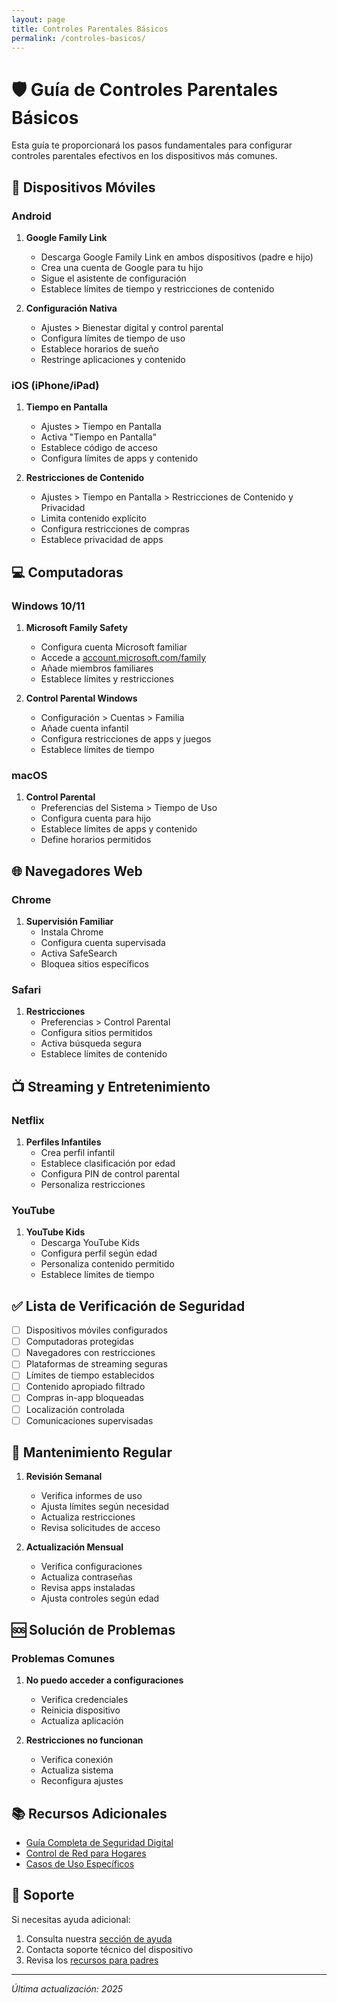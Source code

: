 ```yaml
---
layout: page
title: Controles Parentales Básicos
permalink: /controles-basicos/
---
```


# 🛡️ Guía de Controles Parentales Básicos

Esta guía te proporcionará los pasos fundamentales para configurar controles parentales efectivos en los dispositivos más comunes.

## 📱 Dispositivos Móviles

### Android

1. **Google Family Link**
   - Descarga Google Family Link en ambos dispositivos (padre e hijo)
   - Crea una cuenta de Google para tu hijo
   - Sigue el asistente de configuración
   - Establece límites de tiempo y restricciones de contenido

2. **Configuración Nativa**
   - Ajustes > Bienestar digital y control parental
   - Configura límites de tiempo de uso
   - Establece horarios de sueño
   - Restringe aplicaciones y contenido

### iOS (iPhone/iPad)

1. **Tiempo en Pantalla**
   - Ajustes > Tiempo en Pantalla
   - Activa "Tiempo en Pantalla"
   - Establece código de acceso
   - Configura límites de apps y contenido

2. **Restricciones de Contenido**
   - Ajustes > Tiempo en Pantalla > Restricciones de Contenido y Privacidad
   - Limita contenido explícito
   - Configura restricciones de compras
   - Establece privacidad de apps

## 💻 Computadoras

### Windows 10/11

1. **Microsoft Family Safety**
   - Configura cuenta Microsoft familiar
   - Accede a [account.microsoft.com/family](https://account.microsoft.com/family)
   - Añade miembros familiares
   - Establece límites y restricciones

2. **Control Parental Windows**
   - Configuración > Cuentas > Familia
   - Añade cuenta infantil
   - Configura restricciones de apps y juegos
   - Establece límites de tiempo

### macOS

1. **Control Parental**
   - Preferencias del Sistema > Tiempo de Uso
   - Configura cuenta para hijo
   - Establece límites de apps y contenido
   - Define horarios permitidos

## 🌐 Navegadores Web

### Chrome

1. **Supervisión Familiar**
   - Instala Chrome
   - Configura cuenta supervisada
   - Activa SafeSearch
   - Bloquea sitios específicos

### Safari

1. **Restricciones**
   - Preferencias > Control Parental
   - Configura sitios permitidos
   - Activa búsqueda segura
   - Establece límites de contenido

## 📺 Streaming y Entretenimiento

### Netflix

1. **Perfiles Infantiles**
   - Crea perfil infantil
   - Establece clasificación por edad
   - Configura PIN de control parental
   - Personaliza restricciones

### YouTube

1. **YouTube Kids**
   - Descarga YouTube Kids
   - Configura perfil según edad
   - Personaliza contenido permitido
   - Establece límites de tiempo

## ✅ Lista de Verificación de Seguridad

- [ ] Dispositivos móviles configurados
- [ ] Computadoras protegidas
- [ ] Navegadores con restricciones
- [ ] Plataformas de streaming seguras
- [ ] Límites de tiempo establecidos
- [ ] Contenido apropiado filtrado
- [ ] Compras in-app bloqueadas
- [ ] Localización controlada
- [ ] Comunicaciones supervisadas

## 🔄 Mantenimiento Regular

1. **Revisión Semanal**
   - Verifica informes de uso
   - Ajusta límites según necesidad
   - Actualiza restricciones
   - Revisa solicitudes de acceso

2. **Actualización Mensual**
   - Verifica configuraciones
   - Actualiza contraseñas
   - Revisa apps instaladas
   - Ajusta controles según edad

## 🆘 Solución de Problemas

### Problemas Comunes

1. **No puedo acceder a configuraciones**
   - Verifica credenciales
   - Reinicia dispositivo
   - Actualiza aplicación

2. **Restricciones no funcionan**
   - Verifica conexión
   - Actualiza sistema
   - Reconfigura ajustes

## 📚 Recursos Adicionales

- [Guía Completa de Seguridad Digital](/GuiaParaPadres/)
- [Control de Red para Hogares](/control-red-hogares/)
- [Casos de Uso Específicos](/casos-uso-especificos/)

## 🤝 Soporte

Si necesitas ayuda adicional:
1. Consulta nuestra [sección de ayuda](/ayuda/)
2. Contacta soporte técnico del dispositivo
3. Revisa los [recursos para padres](/recursos-padres/)

---

*Última actualización: 2025*